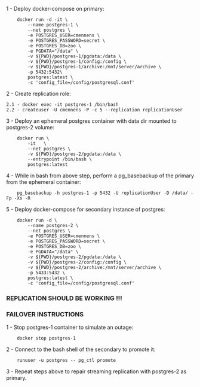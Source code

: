 1 - Deploy docker-compose on primary:

        docker run -d -it \
            --name postgres-1 \
            --net postgres \
            -e POSTGRES_USER=cmennens \
            -e POSTGRES_PASSWORD=secret \
            -e POSTGRES_DB=zoo \
            -e PGDATA="/data" \
            -v ${PWD}/postgres-1/pgdata:/data \
            -v ${PWD}/postgres-1/config:/config \
            -v ${PWD}/postgres-1/archive:/mnt/server/archive \
            -p 5432:5432\
            postgres:latest \
            -c 'config_file=/config/postgresql.conf'

2 - Create replication role:

    2.1 - docker exec -it postgres-1 /bin/bash
    2.2 - createuser -U cmennens -P -c 5 --replication replicationUser

3 - Deploy an ephemeral postgres container with data dir mounted to postgres-2 volume:

        docker run \
            -it   \
            --net postgres \
            -v ${PWD}/postgres-2/pgdata:/data \
            --entrypoint /bin/bash \
            postgres:latest

4 - While in bash from above step, perform a pg_basebackup of the primary from the ephemeral container:

        pg_basebackup -h postgres-1 -p 5432 -U replicationUser -D /data/ -Fp -Xs -R

5 - Deploy docker-compose for secondary instance of postgres:

        docker run -d \
            --name postgres-2 \
            --net postgres \
            -e POSTGRES_USER=cmennens \
            -e POSTGRES_PASSWORD=secret \
            -e POSTGRES_DB=zoo \
            -e PGDATA="/data" \
            -v ${PWD}/postgres-2/pgdata:/data \
            -v ${PWD}/postgres-2/config:/config \
            -v ${PWD}/postgres-2/archive:/mnt/server/archive \
            -p 5433:5432 \
            postgres:latest \
            -c 'config_file=/config/postgresql.conf'

### REPLICATION SHOULD BE WORKING !!! ###

### FAILOVER INSTRUCTIONS ###

1 - Stop postgres-1 container to simulate an outage:

        docker stop postgres-1

2 - Connect to the bash shell of the secondary to promote it:

        runuser -u postgres -- pg_ctl promote

3 - Repeat steps above to repair streaming replication with postgres-2 as primary.
